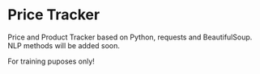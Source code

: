 # Price Tracker

Price and Product Tracker based on Python, requests and BeautifulSoup.
NLP methods will be added soon.

For training puposes only!


